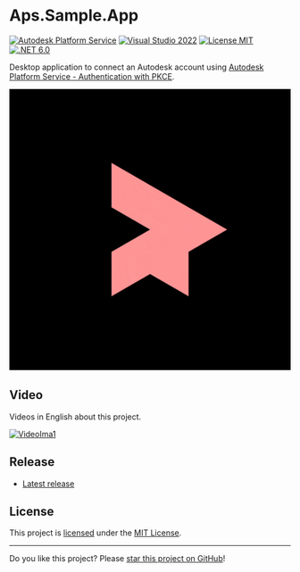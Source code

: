 # Aps.Sample.App

[![Autodesk Platform Service](https://img.shields.io/badge/Autodesk%20Platform%20Service-black?logo=autodesk&logoColor=white)](../..)
[![Visual Studio 2022](https://img.shields.io/badge/Visual%20Studio-2022-blue)](../..)
[![License MIT](https://img.shields.io/badge/License-MIT-blue.svg)](LICENSE)
[![.NET 6.0](https://img.shields.io/badge/.NET%20Core-6.0-blue)](../..)

Desktop application to connect an Autodesk account using [Autodesk Platform Service - Authentication with PKCE](https://aps.autodesk.com/en/docs/oauth/v2/tutorials/get-3-legged-token-pkce/).

![Aps.Sample.App](assets/Aps.Sample.App.gif)

## Video

Videos in English about this project.

[![VideoIma1]][Video1] 

## Release

* [Latest release](../../releases/latest)

## License

This project is [licensed](LICENSE) under the [MIT License](https://en.wikipedia.org/wiki/MIT_License).

---

Do you like this project? Please [star this project on GitHub](../../stargazers)!

[Video1]: https://youtu.be/O35t2bNLmJk
[VideoIma1]: https://img.youtube.com/vi/O35t2bNLmJk/mqdefault.jpg